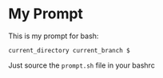 # My Prompt
This is my prompt for bash:
```
current_directory current_branch $
```
Just source the `prompt.sh` file in your bashrc
